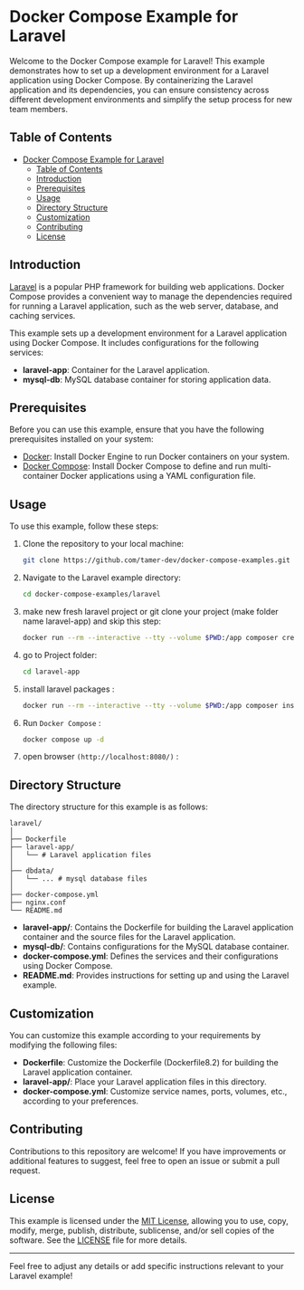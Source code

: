 
# Docker Compose Example for Laravel

Welcome to the Docker Compose example for Laravel! This example demonstrates how to set up a development environment for a Laravel application using Docker Compose. By containerizing the Laravel application and its dependencies, you can ensure consistency across different development environments and simplify the setup process for new team members.

## Table of Contents

- [Docker Compose Example for Laravel](#docker-compose-example-for-laravel)
  - [Table of Contents](#table-of-contents)
  - [Introduction](#introduction)
  - [Prerequisites](#prerequisites)
  - [Usage](#usage)
  - [Directory Structure](#directory-structure)
  - [Customization](#customization)
  - [Contributing](#contributing)
  - [License](#license)

## Introduction

[Laravel](https://laravel.com/) is a popular PHP framework for building web applications. Docker Compose provides a convenient way to manage the dependencies required for running a Laravel application, such as the web server, database, and caching services.

This example sets up a development environment for a Laravel application using Docker Compose. It includes configurations for the following services:

- **laravel-app**: Container for the Laravel application.
- **mysql-db**: MySQL database container for storing application data.

## Prerequisites

Before you can use this example, ensure that you have the following prerequisites installed on your system:

- [Docker](https://docs.docker.com/get-docker/): Install Docker Engine to run Docker containers on your system.
- [Docker Compose](https://docs.docker.com/compose/install/): Install Docker Compose to define and run multi-container Docker applications using a YAML configuration file.

## Usage

To use this example, follow these steps:

1. Clone the repository to your local machine:

    ```bash
    git clone https://github.com/tamer-dev/docker-compose-examples.git
    ```

2. Navigate to the Laravel example directory:

    ```bash
    cd docker-compose-examples/laravel
    ```


3. make new fresh laravel project or git clone your project (make folder name laravel-app) and skip this step:

    ```bash
    docker run --rm --interactive --tty --volume $PWD:/app composer create-project laravel/laravel laravel-app
    ```

4. go to Project folder:

    ```bash
    cd laravel-app
    ```
    
5. install laravel packages :

    ```bash
    docker run --rm --interactive --tty --volume $PWD:/app composer install
    ```

6. Run `Docker Compose` :

    ```bash
    docker compose up -d
    ```

7. open browser  `(http://localhost:8080/)` :

## Directory Structure

The directory structure for this example is as follows:

```
laravel/
│
├── Dockerfile
├── laravel-app/
│   └── # Laravel application files
│
├── dbdata/
│   └── ... # mysql database files
│
├── docker-compose.yml
├── nginx.conf
└── README.md
```

- **laravel-app/**: Contains the Dockerfile for building the Laravel application container and the source files for the Laravel application.
- **mysql-db/**: Contains configurations for the MySQL database container.
- **docker-compose.yml**: Defines the services and their configurations using Docker Compose.
- **README.md**: Provides instructions for setting up and using the Laravel example.

## Customization

You can customize this example according to your requirements by modifying the following files:

- **Dockerfile**: Customize the Dockerfile (Dockerfile8.2) for building the Laravel application container.
- **laravel-app/**: Place your Laravel application files in this directory.
- **docker-compose.yml**: Customize service names, ports, volumes, etc., according to your preferences.

## Contributing

Contributions to this repository are welcome! If you have improvements or additional features to suggest, feel free to open an issue or submit a pull request.

## License

This example is licensed under the [MIT License](../LICENSE), allowing you to use, copy, modify, merge, publish, distribute, sublicense, and/or sell copies of the software. See the [LICENSE](../LICENSE) file for more details.

---

Feel free to adjust any details or add specific instructions relevant to your Laravel example!
